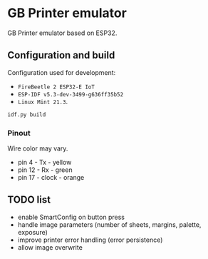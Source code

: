 # GB Printer emulator

GB Printer emulator based on ESP32.

## Configuration and build

Configuration used for development:

- `FireBeetle 2 ESP32-E IoT`
- `ESP-IDF v5.3-dev-3499-g636ff35b52`
- `Linux Mint 21.3`.

```bash
idf.py build
```

### Pinout

Wire color may vary.

- pin 4 - Tx - yellow
- pin 12 - Rx - green
- pin 17 - clock - orange

## TODO list

- enable SmartConfig on button press
- handle image parameters (number of sheets, margins, palette, exposure)
- improve printer error handling (error persistence)
- allow image overwrite